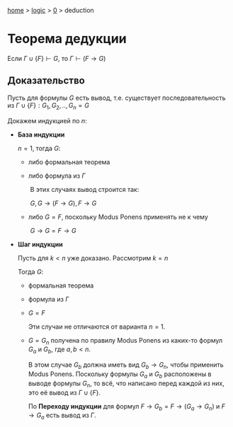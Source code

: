 <script type="text/x-mathjax-config">MathJax.Hub.Config({tex2jax: {inlineMath: [['$','$'], ['\(','\)']]}});</script><script src='https://cdnjs.cloudflare.com/ajax/libs/mathjax/2.7.5/MathJax.js?config=TeX-MML-AM_CHTML' async></script>

[home](../../) > [logic](../) > [0](./) > deduction

# Теорема дедукции

Если $\Gamma \cup \{F\} \vdash G$, то $\Gamma \vdash (F \to G)$

## Доказательство

Пусть для формулы $G$ есть вывод, т.е. существует последовательность из $\Gamma \cup \{F\} : G_1, G_2, .., G_n = G$

Докажем индукцией по $n$:

- **База индукции**

  $n = 1$, тогда $G$:

  - либо формальная теорема

  - либо формула из $\Gamma$

    ​	В этих случаях вывод строится так:

    ​	 $G, G \to (F \to G), F \to G$

  - либо $G = F$, поскольку Modus Ponens применять не к чему

    ​	 $G \to G = F \to G$

- **Шаг индукции**

  Пусть для $k < n$ уже доказано. Рассмотрим $k = n$

  Тогда $G$:

  - формальная теорема

  - формула из $\Gamma$

  - $G = F$

    Эти случаи не отличаются от варианта $n = 1$.

  - $G = G_n$ получена по правилу Modus Ponens из каких-то формул $G_a$ и $G_b$, где $a, b < n$. 

    В этом случае $G_b$ должна иметь вид $G_b \to G_n$, чтобы применить Modus Ponens. Поскольку формулы $G_a$ и $G_b$ расположены в выводе формулы $G_n$, то всё, что написано перед каждой из них, это её вывод из $\Gamma \cup \{F\}$.

    По **Переходу индукции** для формул $F \to G_b = F \to (G_a \to G_n)$ и $F \to G_a$ есть вывод из $\Gamma$.